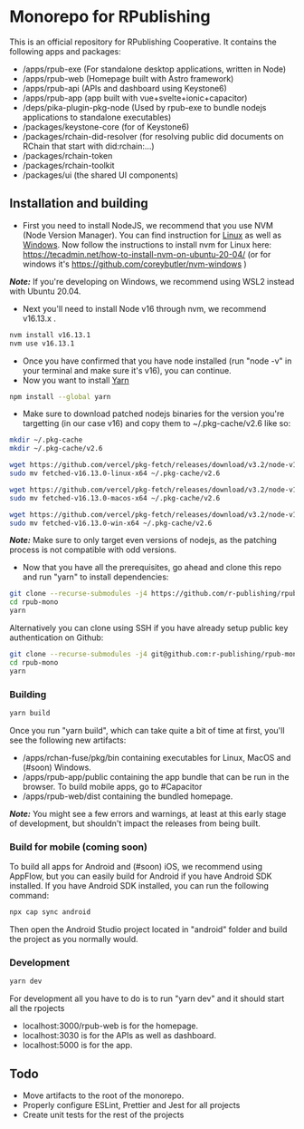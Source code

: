 # Monorepo for RPublishing

This is an official repository for RPublishing Cooperative.
It contains the following apps and packages:
- /apps/rpub-exe  (For standalone desktop applications, written in Node)
- /apps/rpub-web  (Homepage built with Astro framework)
- /apps/rpub-api  (APIs and dashboard using Keystone6)
- /apps/rpub-app  (app built with vue+svelte+ionic+capacitor)
- /deps/pika-plugin-pkg-node  (Used by rpub-exe to bundle nodejs applications to standalone executables)
- /packages/keystone-core  (for of Keystone6)
- /packages/rchain-did-resolver  (for resolving public did documents on RChain that start with did:rchain:...)
- /packages/rchain-token
- /packages/rchain-toolkit
- /packages/ui (the shared UI components)

## Installation and building

* First you need to install NodeJS, we recommend that you use NVM (Node Version Manager). You can find instruction for [Linux](https://github.com/nvm-sh/nvm) as well as [Windows](https://github.com/coreybutler/nvm-windows).
Now follow the instructions to install nvm for Linux here: https://tecadmin.net/how-to-install-nvm-on-ubuntu-20-04/ (or for windows it's https://github.com/coreybutler/nvm-windows )

***Note:*** If you're developing on Windows, we recommend using WSL2 instead with Ubuntu 20.04.

* Next you'll need to install Node v16 through nvm, we recommend v16.13.x .

```bash
nvm install v16.13.1
nvm use v16.13.1
```

* Once you have confirmed that you have node installed (run "node -v" in your terminal and make sure it's v16), you can continue.
* Now you want to install [Yarn](https://classic.yarnpkg.com/lang/en/docs/install)

```bash
npm install --global yarn
```

* Make sure to download patched nodejs binaries for the version you're targetting (in our case v16) and copy them to ~/.pkg-cache/v2.6 like so:

```bash
mkdir ~/.pkg-cache
mkdir ~/.pkg-cache/v2.6

wget https://github.com/vercel/pkg-fetch/releases/download/v3.2/node-v16.13.0-linux-x64 -O fetched-v16.13.0-linux-x64
sudo mv fetched-v16.13.0-linux-x64 ~/.pkg-cache/v2.6

wget https://github.com/vercel/pkg-fetch/releases/download/v3.2/node-v16.13.0-macos-x64 -O fetched-v16.13.0-macos-x64
sudo mv fetched-v16.13.0-macos-x64 ~/.pkg-cache/v2.6

wget https://github.com/vercel/pkg-fetch/releases/download/v3.2/node-v16.13.0-win-x64 -O fetched-v16.13.0-win-x64
sudo mv fetched-v16.13.0-win-x64 ~/.pkg-cache/v2.6
```


***Note:*** Make sure to only target even versions of nodejs, as the patching process is not compatible with odd versions.


* Now that you have all the prerequisites, go ahead and clone this repo and run "yarn" to install dependencies:
```bash
git clone --recurse-submodules -j4 https://github.com/r-publishing/rpub-mono.git
cd rpub-mono
yarn
```

Alternatively you can clone using SSH if you have already setup public key authentication on Github:

```bash
git clone --recurse-submodules -j4 git@github.com:r-publishing/rpub-mono.git
cd rpub-mono
yarn
```


### Building

```bash
yarn build
```

Once you run "yarn build", which can take quite a bit of time at first, you'll see the following new artifacts:

- /apps/rchan-fuse/pkg/bin  containing executables for Linux, MacOS and (#soon) Windows.
- /apps/rpub-app/public containing the app bundle that can be run in the browser. To build mobile apps, go to #Capacitor
- /apps/rpub-web/dist containing the bundled homepage.

***Note:*** You might see a few errors and warnings, at least at this early stage of development, but shouldn't impact the releases from being built.

### Build for mobile (coming soon)

To build all apps for Android and (#soon) iOS, we recommend using AppFlow, but you can easily build for Android if you have Android SDK installed.
If you have Android SDK installed, you can run the following command:
```bash
npx cap sync android
```

Then open the Android Studio project located in "android" folder and build the project as you normally would.



### Development

```bash
yarn dev
```

For development all you have to do is to run "yarn dev" and it should start all the rpojects 
- localhost:3000/rpub-web is for the homepage.
- localhost:3030 is for the APIs as well as dashboard.
- localhost:5000 is for the app.

## Todo

- Move artifacts to the root of the monorepo.
- Properly configure ESLint, Prettier and Jest for all projects
- Create unit tests for the rest of the projects

